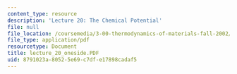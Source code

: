 ```yaml
---
content_type: resource
description: 'Lecture 20: The Chemical Potential'
file: null
file_location: /coursemedia/3-00-thermodynamics-of-materials-fall-2002/8791023a80525e69c7dfe17898cadaf5_lecture_20_oneside.PDF
file_type: application/pdf
resourcetype: Document
title: lecture_20_oneside.PDF
uid: 8791023a-8052-5e69-c7df-e17898cadaf5
---
```

